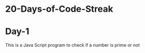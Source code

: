 # 20-Days-of-Code-Streak
# Day-1 
This is a Java Script program to check if a number is prime or not
